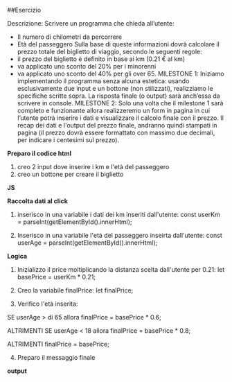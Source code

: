 ##Esercizio

Descrizione:
Scrivere un programma che chieda all’utente:

- Il numero di chilometri da percorrere
- Età del passeggero
  Sulla base di queste informazioni dovrà calcolare il prezzo totale del biglietto di viaggio, secondo le seguenti regole:
- il prezzo del biglietto è definito in base ai km (0.21 € al km)
- va applicato uno sconto del 20% per i minorenni
- va applicato uno sconto del 40% per gli over 65.
  MILESTONE 1:
  Iniziamo implementando il programma senza alcuna estetica: usando esclusivamente due input e un bottone (non stilizzati), realizziamo le specifiche scritte sopra. La risposta finale (o output) sarà anch’essa da scrivere in console.
  MILESTONE 2:
  Solo una volta che il milestone 1 sarà completo e funzionante allora realizzeremo un form in pagina in cui l’utente potrà inserire i dati e visualizzare il calcolo finale con il prezzo.
  Il recap dei dati e l'output del prezzo finale, andranno quindi stampati in pagina (il prezzo dovrà essere formattato con massimo due decimali, per indicare i centesimi sul prezzo).

**Preparo il codice html**

1. creo 2 input dove inserire i km e l'età del passeggero
2. creo un bottone per creare il biglietto

**JS**

**Raccolta dati al click**

1. inserisco in una variabile i dati dei km inseriti dall'utente:
   const userKm = parseInt(getElementById().innerHtml);

2. Inserisco in una variabile l'età del passeggero inseirta dall'utente:
   const userAge = parseInt(getElementById().innerHtml);

**Logica**

1. Inizializzo il price moltiplicando la distanza scelta dall'utente per 0.21:
   let basePrice = userKm \* 0.21;

2. Creo la variabile finalPrice:
   let finalPrice;

3. Verifico l'età inserita:

SE userAge > di 65 allora
finalPrice = basePrice \* 0.6;

ALTRIMENTI SE userAge < 18 allora
finalPrice = basePrice \* 0.8;

ALTRIMENTI
finalPrice = basePrice;

4. Preparo il messaggio finale

**output**
